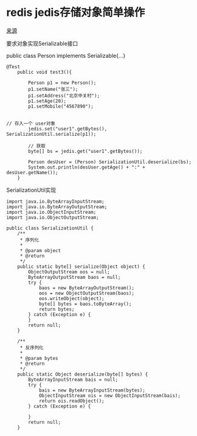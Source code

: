 # redis jedis存储对象简单操作

[来源](https://blog.csdn.net/mingtianhaiyouwo/article/details/51725235)


要求对象实现Serializable接口

public class Person implements Serializable{...}

```
@Test
    public void test3(){

        Person p1 = new Person();
        p1.setName("张三");
        p1.setAddress("北京中关村");
        p1.setAge(20);
        p1.setMobile("4567890");


// 存入一个 user对象
        jedis.set("user1".getBytes(), SerializationUtil.serialize(p1));

        // 获取
        byte[] bs = jedis.get("user1".getBytes());

        Person desUser = (Person) SerializationUtil.deserialize(bs);
        System.out.println(desUser.getAge() + ":" + desUser.getName());
    }
```

SerializationUtil实现

```
import java.io.ByteArrayInputStream;
import java.io.ByteArrayOutputStream;
import java.io.ObjectInputStream;
import java.io.ObjectOutputStream;

public class SerializationUtil {
    /**
     * 序列化
     *
     * @param object
     * @return
     */
    public static byte[] serialize(Object object) {
        ObjectOutputStream oos = null;
        ByteArrayOutputStream baos = null;
        try {
            baos = new ByteArrayOutputStream();
            oos = new ObjectOutputStream(baos);
            oos.writeObject(object);
            byte[] bytes = baos.toByteArray();
            return bytes;
        } catch (Exception e) {
        }
        return null;
    }

    /**
     * 反序列化
     *
     * @param bytes
     * @return
     */
    public static Object deserialize(byte[] bytes) {
        ByteArrayInputStream bais = null;
        try {
            bais = new ByteArrayInputStream(bytes);
            ObjectInputStream ois = new ObjectInputStream(bais);
            return ois.readObject();
        } catch (Exception e) {

        }
        return null;
    }

```





<!--
create time: 2018-04-21 10:14:54
Author: Alfred

This file is created by Marboo<http://marboo.io> template file $MARBOO_HOME/.media/starts/default.md
本文件由 Marboo<http://marboo.io> 模板文件 $MARBOO_HOME/.media/starts/default.md 创建
-->

